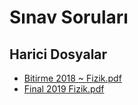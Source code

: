 # Sınav Soruları


<!--HariciDosyalar-->

## Harici Dosyalar

- [Bitirme 2018 ~ Fizik.pdf](./Bitirme%202018%20~%20Fizik.pdf)
- [Final 2019 Fizik.pdf](./Final%202019%20Fizik.pdf)


<!--HariciDosyalar-->

